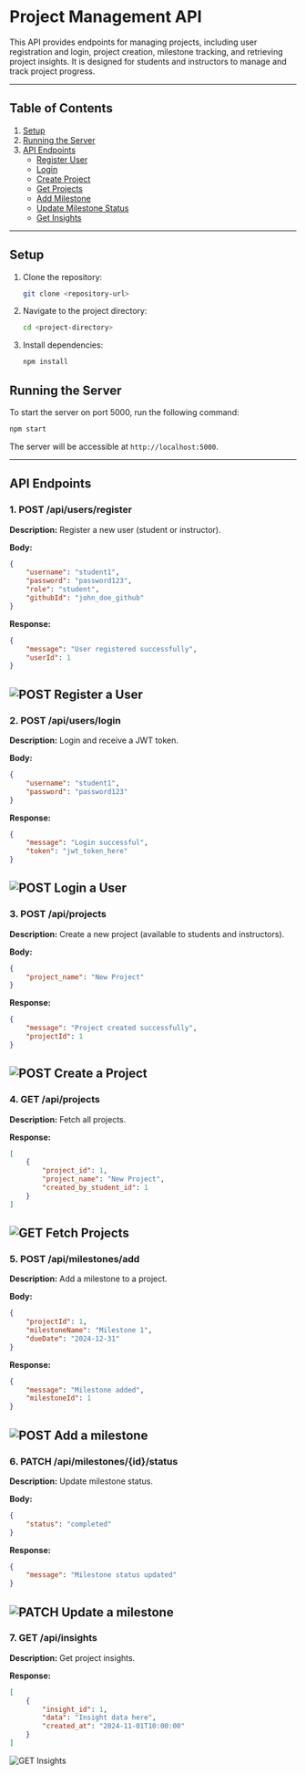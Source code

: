 
# Project Management API

This API provides endpoints for managing projects, including user registration and login, project creation, milestone tracking, and retrieving project insights. It is designed for students and instructors to manage and track project progress.

---

## Table of Contents

1. [Setup](#setup)
2. [Running the Server](#running-the-server)
3. [API Endpoints](#api-endpoints)
    - [Register User](#1-post-apiusersregister)
    - [Login](#2-post-apiuserslogin)
    - [Create Project](#3-post-apiprojects)
    - [Get Projects](#4-get-apiprojects)
    - [Add Milestone](#5-post-apimilestonesadd)
    - [Update Milestone Status](#6-patch-apimilestonesidstatus)
    - [Get Insights](#7-get-apiinsights)

---

## Setup

1. Clone the repository:
   ```bash
   git clone <repository-url>
   ```
2. Navigate to the project directory:
   ```bash
   cd <project-directory>
   ```
3. Install dependencies:
   ```bash
   npm install
   ```

## Running the Server

To start the server on port 5000, run the following command:

```bash
npm start
```

The server will be accessible at `http://localhost:5000`.

---

## API Endpoints

### 1. POST /api/users/register

**Description:** Register a new user (student or instructor).

**Body:**
```json
{
    "username": "student1",
    "password": "password123",
    "role": "student",
    "githubId": "john_doe_github"
}
```

**Response:**
```json
{
    "message": "User registered successfully",
    "userId": 1
}
```
![POST Register a User](./screenshots/1.png)
---

### 2. POST /api/users/login

**Description:** Login and receive a JWT token.

**Body:**
```json
{
    "username": "student1",
    "password": "password123"
}
```

**Response:**
```json
{
    "message": "Login successful",
    "token": "jwt_token_here"
}
```
![POST Login a User](./screenshots/2.png)
---

### 3. POST /api/projects

**Description:** Create a new project (available to students and instructors).

**Body:**
```json
{
    "project_name": "New Project"
}
```

**Response:**
```json
{
    "message": "Project created successfully",
    "projectId": 1
}
```
![POST Create a Project](./screenshots/3.png)
---

### 4. GET /api/projects

**Description:** Fetch all projects.

**Response:**
```json
[
    {
        "project_id": 1,
        "project_name": "New Project",
        "created_by_student_id": 1
    }
]
```
![GET Fetch Projects](./screenshots/4.png)
---

### 5. POST /api/milestones/add

**Description:** Add a milestone to a project.

**Body:**
```json
{
    "projectId": 1,
    "milestoneName": "Milestone 1",
    "dueDate": "2024-12-31"
}
```

**Response:**
```json
{
    "message": "Milestone added",
    "milestoneId": 1
}
```
![POST Add a milestone](./screenshots/5.png)
---

### 6. PATCH /api/milestones/{id}/status

**Description:** Update milestone status.

**Body:**
```json
{
    "status": "completed"
}
```

**Response:**
```json
{
    "message": "Milestone status updated"
}
```
![PATCH Update a milestone](./screenshots/6.png)
---

### 7. GET /api/insights

**Description:** Get project insights.

**Response:**
```json
[
    {
        "insight_id": 1,
        "data": "Insight data here",
        "created_at": "2024-11-01T10:00:00"
    }
]
```
![GET Insights](./screenshots/7.png)